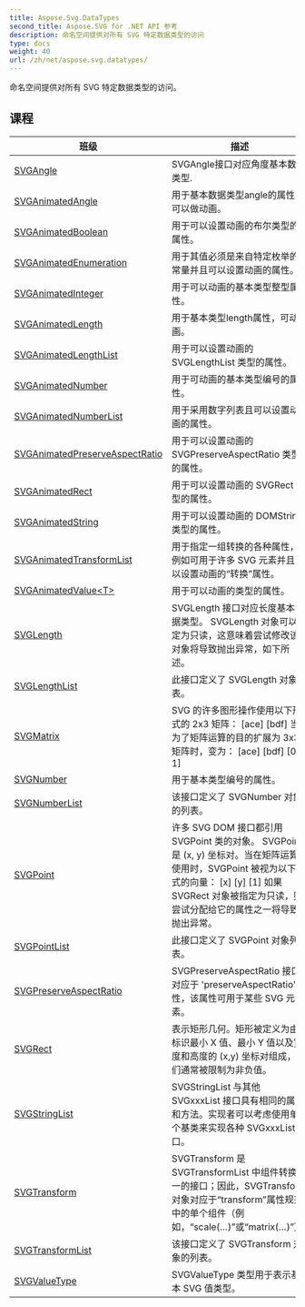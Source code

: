 ```yaml
---
title: Aspose.Svg.DataTypes
second_title: Aspose.SVG for .NET API 参考
description: 命名空间提供对所有 SVG 特定数据类型的访问
type: docs
weight: 40
url: /zh/net/aspose.svg.datatypes/
---
```

命名空间提供对所有 SVG 特定数据类型的访问。

## 课程

| 班级 | 描述 |
| --- | --- |
| [SVGAngle](./svgangle/) | SVGAngle接口对应角度基本数据类型. |
| [SVGAnimatedAngle](./svganimatedangle/) | 用于基本数据类型angle的属性，可以做动画。 |
| [SVGAnimatedBoolean](./svganimatedboolean/) | 用于可以设置动画的布尔类型的属性。 |
| [SVGAnimatedEnumeration](./svganimatedenumeration/) | 用于其值必须是来自特定枚举的常量并且可以设置动画的属性。 |
| [SVGAnimatedInteger](./svganimatedinteger/) | 用于可以动画的基本类型整型属性。 |
| [SVGAnimatedLength](./svganimatedlength/) | 用于基本类型length属性，可动画。 |
| [SVGAnimatedLengthList](./svganimatedlengthlist/) | 用于可以设置动画的 SVGLengthList 类型的属性。 |
| [SVGAnimatedNumber](./svganimatednumber/) | 用于可动画的基本类型编号的属性。 |
| [SVGAnimatedNumberList](./svganimatednumberlist/) | 用于采用数字列表且可以设置动画的属性。 |
| [SVGAnimatedPreserveAspectRatio](./svganimatedpreserveaspectratio/) | 用于可以设置动画的 SVGPreserveAspectRatio 类型的属性。 |
| [SVGAnimatedRect](./svganimatedrect/) | 用于可以设置动画的 SVGRect 类型的属性。 |
| [SVGAnimatedString](./svganimatedstring/) | 用于可以设置动画的 DOMString 类型的属性。 |
| [SVGAnimatedTransformList](./svganimatedtransformlist/) | 用于指定一组转换的各种属性，例如可用于许多 SVG 元素并且可以设置动画的“转换”属性。 |
| [SVGAnimatedValue&lt;T&gt;](./svganimatedvalue-1/) | 用于可以动画的类型的属性。 |
| [SVGLength](./svglength/) | SVGLength 接口对应长度基本数据类型。 SVGLength 对象可以指定为只读，这意味着尝试修改该对象将导致抛出异常，如下所述。 |
| [SVGLengthList](./svglengthlist/) | 此接口定义了 SVGLength 对象列表。 |
| [SVGMatrix](./svgmatrix/) | SVG 的许多图形操作使用以下形式的 2x3 矩阵： [ace] [bdf] 当为了矩阵运算的目的扩展为 3x3 矩阵时，变为： [ace] [bdf] [0 0 1] |
| [SVGNumber](./svgnumber/) | 用于基本类型编号的属性。 |
| [SVGNumberList](./svgnumberlist/) | 该接口定义了 SVGNumber 对象的列表。 |
| [SVGPoint](./svgpoint/) | 许多 SVG DOM 接口都引用 SVGPoint 类的对象。 SVGPoint 是 (x, y) 坐标对。当在矩阵运算中使用时，SVGPoint 被视为以下形式的向量： [x] [y] [1] 如果 SVGRect 对象被指定为只读，则尝试分配给它的属性之一将导致抛出异常。 |
| [SVGPointList](./svgpointlist/) | 此接口定义了 SVGPoint 对象列表。 |
| [SVGPreserveAspectRatio](./svgpreserveaspectratio/) | SVGPreserveAspectRatio 接口对应于 'preserveAspectRatio' 属性，该属性可用于某些 SVG 元素。 |
| [SVGRect](./svgrect/) | 表示矩形几何。矩形被定义为由标识最小 X 值、最小 Y 值以及宽度和高度的 (x,y) 坐标对组成，它们通常被限制为非负值。 |
| [SVGStringList](./svgstringlist/) | SVGStringList 与其他 SVGxxxList 接口具有相同的属性和方法。实现者可以考虑使用单个基类来实现各种 SVGxxxList 接口。 |
| [SVGTransform](./svgtransform/) | SVGTransform 是 SVGTransformList 中组件转换之一的接口；因此，SVGTransform 对象对应于“transform”属性规范中的单个组件（例如，“scale(…)”或“matrix(…)”）。 |
| [SVGTransformList](./svgtransformlist/) | 该接口定义了 SVGTransform 对象的列表。 |
| [SVGValueType](./svgvaluetype/) | SVGValueType 类型用于表示基本 SVG 值类型。 |


